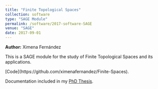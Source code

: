 ```yaml
---
title: "Finite Topological Spaces"
collection: software
type: "SAGE Module"
permalink: /software/2017-software-SAGE
venue: "SAGE"
date: 2017-09-01
---
```


**Author:** Ximena Fernández
<p>
This is a SAGE module for the study of Finite Topological Spaces and its applications.
</p>
[Code](https://github.com/ximenafernandez/Finite-Spaces).

Documentation included in my [PhD Thesis](http://cms.dm.uba.ar/academico/carreras/doctorado/Tesis_Ximena_Fernandez.pdf).

